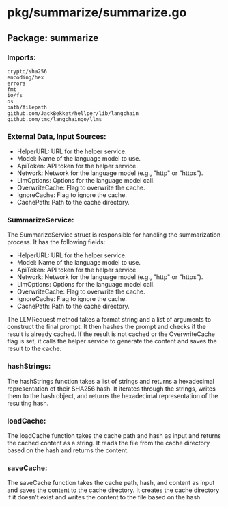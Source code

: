 # pkg/summarize/summarize.go  
## Package: summarize  
  
### Imports:  
  
```  
crypto/sha256  
encoding/hex  
errors  
fmt  
io/fs  
os  
path/filepath  
github.com/JackBekket/hellper/lib/langchain  
github.com/tmc/langchaingo/llms  
```  
  
### External Data, Input Sources:  
  
- HelperURL: URL for the helper service.  
- Model: Name of the language model to use.  
- ApiToken: API token for the helper service.  
- Network: Network for the language model (e.g., "http" or "https").  
- LlmOptions: Options for the language model call.  
- OverwriteCache: Flag to overwrite the cache.  
- IgnoreCache: Flag to ignore the cache.  
- CachePath: Path to the cache directory.  
  
### SummarizeService:  
  
The SummarizeService struct is responsible for handling the summarization process. It has the following fields:  
  
- HelperURL: URL for the helper service.  
- Model: Name of the language model to use.  
- ApiToken: API token for the helper service.  
- Network: Network for the language model (e.g., "http" or "https").  
- LlmOptions: Options for the language model call.  
- OverwriteCache: Flag to overwrite the cache.  
- IgnoreCache: Flag to ignore the cache.  
- CachePath: Path to the cache directory.  
  
The LLMRequest method takes a format string and a list of arguments to construct the final prompt. It then hashes the prompt and checks if the result is already cached. If the result is not cached or the OverwriteCache flag is set, it calls the helper service to generate the content and saves the result to the cache.  
  
### hashStrings:  
  
The hashStrings function takes a list of strings and returns a hexadecimal representation of their SHA256 hash. It iterates through the strings, writes them to the hash object, and returns the hexadecimal representation of the resulting hash.  
  
### loadCache:  
  
The loadCache function takes the cache path and hash as input and returns the cached content as a string. It reads the file from the cache directory based on the hash and returns the content.  
  
### saveCache:  
  
The saveCache function takes the cache path, hash, and content as input and saves the content to the cache directory. It creates the cache directory if it doesn't exist and writes the content to the file based on the hash.  
  
  
  
